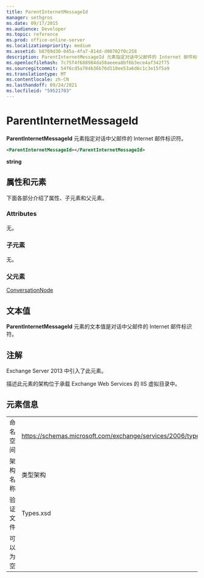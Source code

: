 ```yaml
---
title: ParentInternetMessageId
manager: sethgros
ms.date: 09/17/2015
ms.audience: Developer
ms.topic: reference
ms.prod: office-online-server
ms.localizationpriority: medium
ms.assetid: b8769d30-045a-4fa7-814d-d00702f0c258
description: ParentInternetMessageId 元素指定对话中父邮件的 Internet 邮件标识符。
ms.openlocfilehash: 7c75f4f688984da58aeeea8bf6b3ece4af342f75
ms.sourcegitcommit: 54f6cd5a704b36b76d110ee53a6d6c1c3e15f5a9
ms.translationtype: MT
ms.contentlocale: zh-CN
ms.lasthandoff: 09/24/2021
ms.locfileid: "59521703"
---
```

# <a name="parentinternetmessageid"></a>ParentInternetMessageId

**ParentInternetMessageId** 元素指定对话中父邮件的 Internet 邮件标识符。 
  
```XML
<ParentInternetMessageId></ParentInternetMessageId>
```

**string**

## <a name="attributes-and-elements"></a>属性和元素

下面各部分介绍了属性、子元素和父元素。
  
### <a name="attributes"></a>Attributes

无。
  
### <a name="child-elements"></a>子元素

无。
  
### <a name="parent-elements"></a>父元素

[ConversationNode](conversationnode.md)
  
## <a name="text-value"></a>文本值

**ParentInternetMessageId** 元素的文本值是对话中父邮件的 Internet 邮件标识符。 
  
## <a name="remarks"></a>注解

Exchange Server 2013 中引入了此元素。
  
描述此元素的架构位于承载 Exchange Web Services 的 IIS 虚拟目录中。
  
## <a name="element-information"></a>元素信息

|||
|:-----|:-----|
|命名空间  <br/> |https://schemas.microsoft.com/exchange/services/2006/types  <br/> |
|架构名称  <br/> |类型架构  <br/> |
|验证文件  <br/> |Types.xsd  <br/> |
|可以为空  <br/> ||
   

